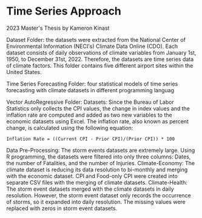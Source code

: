 # Time Series Approach
2023 Master's Thesis by Kameron Kinast


Dataset Folder: the datasets were extracted from the National Center of Environmental Information (NECI's) Climate Data Online (CDO). Each dataset consists of daily observations of climate variables from January 1st, 1950, to December 31st, 2022. Therefore, the datasets are time series data of climate factors. This folder contains five different airport sites within the United States. 

Time Series Forecasting Folder: four statistical models of time series forecasting with climate datasets in different programming languag

Vector AutoRegressive Folder:
    Datasets:
        Since the Bureau of Labor Statistics only collects the CPI values, the change in index values and the inflation rate are computed and added as two new variables to the economic datasets using Excel. The inflation rate, also known as percent change, is calculated using the following equation:

    Inflation Rate = ((Current CPI - Prior CPI)/(Prior CPI)) * 100

Data Pre-Processing: 
           The storm events datasets are extremely large. Using R programming, the datasets were filtered into only three columns: Dates, the number of Fatalities, and the number of Injuries. 
          Climate-Economy: The climate dataset is reducing its data resolution to bi-monthly and merging with the economic dataset. CPI and Food-only CPI were created into separate CSV files with the merging of climate datasets. 
          Climate-Health: The storm event datasets merged with the climate datasets in daily resolution. However, the storm event dataset only records the occurrence of storms, so it expanded into daily resolution. The missing values were replaced with zeros in storm event datasets. 
    
